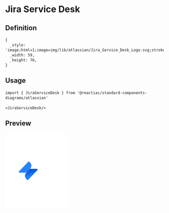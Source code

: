 # Jira Service Desk

## Definition

```
{
  _style: 'image;html=1;image=img/lib/atlassian/Jira_Service_Desk_Logo.svg;strokeColor=none;',
  _width: 59,
  _height: 76,
}
```

## Usage

```
import { JiraServiceDesk } from '@reactiac/standard-components-diagrams/atlassian'

<JiraServiceDesk/>
```

## Preview

<img src="./jira-service-desk.png" width="200"/>
